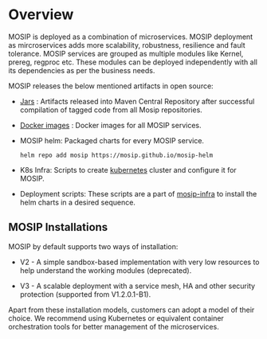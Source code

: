 # Overview

MOSIP is deployed as a combination of microservices. MOSIP deployment as mircroservices adds more scalability, robustness, resilience and fault tolerance. MOSIP services are grouped as multiple modules like Kernel, prereg, regproc etc. These modules can be deployed independently with all its dependencies as per the business needs. 

MOSIP releases the below mentioned artifacts in open source:

* [Jars](https://repo1.maven.org/maven2/io/mosip/) : Artifacts released into Maven Central Repository after successful compilation of tagged code from all Mosip repositories.

* [Docker images](https://hub.docker.com/search?q=mosipid) : Docker images for all MOSIP services.

* MOSIP helm: Packaged charts for every MOSIP service. 

    `helm repo add mosip https://mosip.github.io/mosip-helm`

* K8s Infra: Scripts to create [kubernetes](https://kubernetes.io/) cluster and configure it for MOSIP.

* Deployment scripts: These scripts are a part of [mosip-infra](https://github.com/mosip/mosip-infra) to install the helm charts in a desired sequence.

## MOSIP Installations

MOSIP by default supports two ways of installation:

* V2 - A simple sandbox-based implementation with very low resources to help understand the working modules (deprecated).

* V3  - A scalable deployment with a service mesh, HA and other security protection (supported from V1.2.0.1-B1).

Apart from these installation models, customers can adopt a model of their choice. We recommend using Kubernetes or equivalent container orchestration tools for better management of the microservices. 

